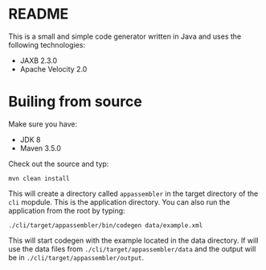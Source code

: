 # README

This is a small and simple code generator written in Java and uses the following technologies:

 * JAXB 2.3.0
 * Apache Velocity 2.0

# Builing from source

Make sure you have:

* JDK 8
* Maven 3.5.0

Check out the source and typ:

    mvn clean install

This will create a directory called `appassembler` in the target directory of the `cli` mopdule. This is the application 
directory. You can also run the application from the root by typing:

    ./cli/target/appassembler/bin/codegen data/example.xml

This will start codegen with the example located in the data directory. If will use the data files from 
`./cli/target/appassembler/data` and the output will be in `./cli/target/appassembler/output`.
